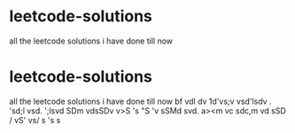# leetcode-solutions
all the leetcode solutions i have done till now
# leetcode-solutions
all the leetcode solutions i have done till now
bf
 vdl dv
 1d'vs;v  vsd'lsdv .
 'sd;l vsd.
 ';lsvd SDm vdsSDv v>S
 's "S
 'v sSMd svd.
  a><m vc sdc,m vd s<M vs>SD / vS' vs/ s
  's s

